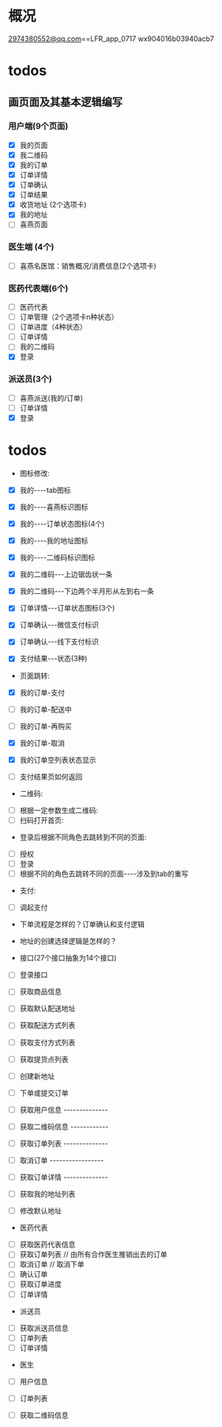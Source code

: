 # 概况
2974380552@qq.com==LFR_app_0717
wx904016b03940acb7

# todos
## 画页面及其基本逻辑编写
### 用户端(9个页面)
- [x] 我的页面
- [x] 我二维码       
- [x] 我的订单     
- [x] 订单详情    
- [x] 订单确认        
- [x] 订单结果
- [x] 收货地址 (2个选项卡) 
- [x] 我的地址       
- [ ] 喜燕页面    

### 医生端 (4个)
- [ ] 喜燕名医馆：销售概况/消费信息(2个选项卡)

### 医药代表端(6个)
- [ ] 医药代表   
- [ ] 订单管理（2个选项卡n种状态）   
- [ ] 订单进度（4种状态）  
- [ ] 订单详情  
- [ ] 我的二维码 
- [x] 登录   

### 派送员(3个)
- [ ] 喜燕派送(我的/订单)  
- [ ] 订单详情  
- [x] 登录 

# todos
- 图标修改:
- [x] 我的----tab图标
- [x] 我的----喜燕标识图标
- [x] 我的----订单状态图标(4个)
- [x] 我的----我的地址图标
- [x] 我的----二维码标识图标
- [x] 我的二维码---上边锯齿状一条
- [x] 我的二维码---下边两个半月形从左到右一条
- [x] 订单详情---订单状态图标(3个)

- [x] 订单确认---微信支付标识
- [x] 订单确认---线下支付标识
- [x] 支付结果---状态(3种)

- 页面跳转:
- [x] 我的订单-支付
- [ ] 我的订单-配送中
- [ ] 我的订单-再购买
- [x] 我的订单-取消

- [x] 我的订单空列表状态显示
- [ ] 支付结果页如何返回

- 二维码:
- [ ] 根据一定参数生成二维码:
- [ ] 扫码打开首页:

- 登录后根据不同角色去跳转到不同的页面:
- [ ] 授权
- [ ] 登录
- [ ] 根据不同的角色去跳转不同的页面----涉及到tab的重写

- 支付:
- [ ] 调起支付

- 下单流程是怎样的？订单确认和支付逻辑
- 地址的创建选择逻辑是怎样的？

- 接口(27个接口抽象为14个接口)
- [ ] 登录接口
- [ ] 获取商品信息 
- [ ] 获取默认配送地址
- [ ] 获取配送方式列表
- [ ] 获取支付方式列表
- [ ] 获取提货点列表
- [ ] 创建新地址
- [ ] 下单或提交订单

- [ ] 获取用户信息 --------------
- [ ] 获取二维码信息 ------------
- [ ] 获取订单列表 --------------
- [ ] 取消订单 -----------------
- [ ] 获取订单详情 --------------

- [ ] 获取我的地址列表
- [ ] 修改默认地址

- 医药代表
- [ ] 获取医药代表信息
- [ ] 获取订单列表 // 由所有合作医生推销出去的订单
- [ ] 取消订单 // 取消下单
- [ ] 确认订单
- [ ] 获取订单进度
- [ ] 订单详情

- 派送员
- [ ] 获取派送员信息
- [ ] 订单列表
- [ ] 订单详情

- 医生
- [ ] 用户信息
- [ ] 订单列表
- [ ] 获取二维码信息
 













